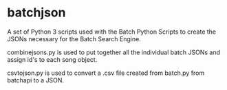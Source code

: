 # batchjson
A set of Python 3 scripts used with the Batch Python Scripts to create the JSONs necessary for the Batch Search Engine.

combinejsons.py is used to put together all the individual batch JSONs and assign id's to each song object.

csvtojson.py is used to convert a .csv file created from batch.py from batchapi to a JSON.
